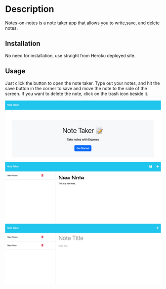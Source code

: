 # Description
Notes-on-notes is a note taker app that allows you to write,save, and delete notes. 

## Installation
No need for installation, use straight from Heroku deployed site.

## Usage
Just click the button to open the note taker. Type out your notes, and hit the save button in the corner to save and move the note to the side of the screen. If you want to delete the note, click on the trash icon beside it. 

![screen-shots](./public/assets/images/Screen%20Shot%201.png)
![screen-shots](./public/assets/images/Screen%20Shot%202.png)
![screen-shots](./public/assets/images/Screen%20Shot%203.png)